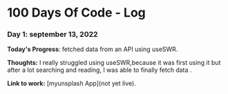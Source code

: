 # 100 Days Of Code - Log

### Day 1: september 13, 2022


**Today's Progress**: fetched data from an API using useSWR.

**Thoughts:** I really struggled using useSWR,because it was first using it but after a lot searching and reading, I was able to finally fetch data .

**Link to work:** [myunsplash App](not yet live).


